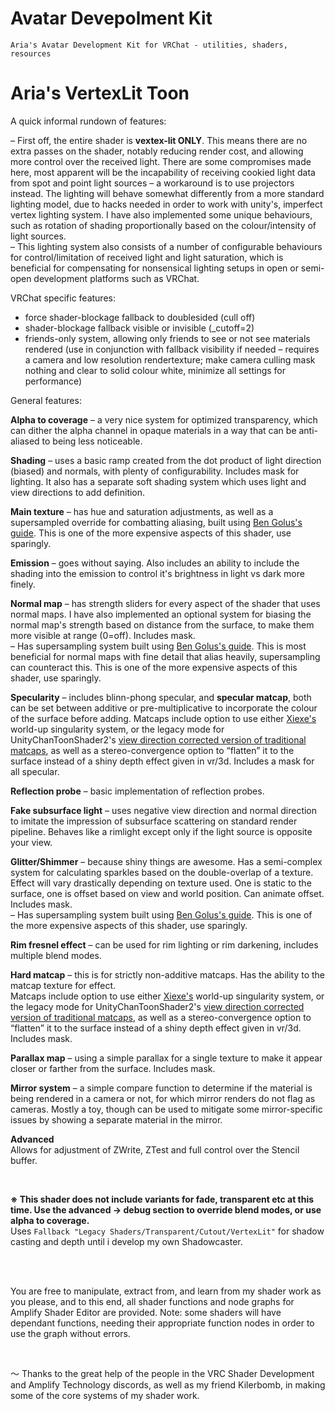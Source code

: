 # Avatar Devepolment Kit
	Aria's Avatar Development Kit for VRChat - utilities, shaders, resources


# Aria's VertexLit Toon
A quick informal rundown of features:

– First off, the entire shader is **vextex-lit ONLY**.  This means there are no extra passes on the shader, notably reducing render cost, and allowing more control over the received light.
There are some compromises made here, most apparent will be the incapability of receiving cookied light data from spot and point light sources – a workaround is to use projectors instead.  The lighting will behave somewhat differently from a more standard lighting model, due to hacks needed in order to work with unity's, imperfect vertex lighting system.  I have also implemented some unique behaviours, such as rotation of shading proportionally based on the colour/intensity of light sources.\
– This lighting system also consists of a number of configurable behaviours for control/limitation of received light and light saturation, which is beneficial for compensating for nonsensical lighting setups in open or semi-open development platforms such as VRChat.

VRChat specific features:
- force shader-blockage fallback to doublesided (cull off)
- shader-blockage fallback visible or invisible (_cutoff=2)
- friends-only system, allowing only friends to see or not see materials rendered (use in conjunction with fallback visibility if needed – requires a camera and low resolution rendertexture; make camera culling mask nothing and clear to solid colour white, minimize all settings for performance)


General features:

**Alpha to coverage** – a very nice system for optimized transparency, which can dither the alpha channel in opaque materials in a way that can be anti-aliased to being less noticeable.

**Shading** – uses a basic ramp created from the dot product of light direction (biased) and normals, with plenty of configurability.  Includes mask for lighting.  It also has a separate soft shading system which uses light and view directions to add definition.

**Main texture** – has hue and saturation adjustments, as well as a supersampled override for combatting aliasing, built using [Ben Golus's guide](https://bgolus.medium.com/sharper-mipmapping-using-shader-based-supersampling-ed7aadb47bec).  This is one of the more expensive aspects of this shader, use sparingly.

**Emission** – goes without saying. Also includes an ability to include the shading into the emission to control it's brightness in light vs dark more finely.

**Normal map** – has strength sliders for every aspect of the shader that uses normal maps.  I have also implemented an optional system for biasing the normal map's strength based on distance from the surface, to make them more visible at range (0=off).  Includes mask.\
– Has supersampling system built using [Ben Golus's guide](https://bgolus.medium.com/sharper-mipmapping-using-shader-based-supersampling-ed7aadb47bec).  This is most beneficial for normal maps with fine detail that alias heavily, supersampling can counteract this.  This is one of the more expensive aspects of this shader, use sparingly.

**Specularity** – includes blinn-phong specular, and **specular matcap**, both can be set between additive or pre-multiplicative to incorporate the colour of the surface before adding.  Matcaps include option to use either [Xiexe's](https://github.com/Xiexe) world-up singularity system, or the legacy mode for UnityChanToonShader2's [view direction corrected version of traditional matcaps](https://twitter.com/kanihira/status/1061448868221480960), as well as a stereo-convergence option to “flatten” it to the surface instead of a shiny depth effect given in vr/3d.  Includes a mask for all specular.

**Reflection probe** – basic implementation of reflection probes.

**Fake subsurface light** – uses negative view direction and normal direction to imitate the impression of subsurface scattering on standard render pipeline.  Behaves like a rimlight except only if the light source is opposite your view.

**Glitter/Shimmer** – because shiny things are awesome.  Has a semi-complex system for calculating sparkles based on the double-overlap of a texture.  Effect will vary drastically depending on texture used.  One is static to the surface, one is offset based on view and world position.  Can animate offset.  Includes mask.\
– Has supersampling system built using [Ben Golus's guide](https://bgolus.medium.com/sharper-mipmapping-using-shader-based-supersampling-ed7aadb47bec).  This is one of the more expensive aspects of this shader, use sparingly.

**Rim fresnel effect** – can be used for rim lighting or rim darkening, includes multiple blend modes.

**Hard matcap** – this is for strictly non-additive matcaps.  Has the ability to the matcap texture for effect.\
Matcaps include option to use either [Xiexe's](https://github.com/Xiexe) world-up singularity system, or the legacy mode for UnityChanToonShader2's [view direction corrected version of traditional matcaps](https://twitter.com/kanihira/status/1061448868221480960), as well as a stereo-convergence option to “flatten” it to the surface instead of a shiny depth effect given in vr/3d.  Includes mask.

**Parallax map** – using a simple parallax for a single texture to make it appear closer or farther from the surface. Includes mask.

**Mirror system** – a simple compare function to determine if the material is being rendered in a camera or not, for which mirror renders do not flag as cameras.  Mostly a toy, though can be used to mitigate some mirror-specific issues by showing a separate material in the mirror.

**Advanced**\
Allows for adjustment of ZWrite, ZTest and full control over the Stencil buffer.

<br />

**※ This shader does not include variants for fade, transparent etc at this time.  Use the advanced → debug section to override blend modes, or use alpha to coverage.**\
Uses `Fallback "Legacy Shaders/Transparent/Cutout/VertexLit"` for shadow casting and depth until i develop my own Shadowcaster.

<br /><br />

You are free to manipulate, extract from, and learn from my shader work as you please, and to this end, all shader functions and node graphs for Amplify Shader Editor are provided.  Note: some shaders will have dependant functions, needing their appropriate function nodes in order to use the graph without errors.

<br />

～
Thanks to the great help of the people in the VRC Shader Development and Amplify Technology discords, as well as my friend Kilerbomb, in making some of the core systems of my shader work.
